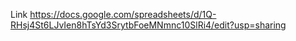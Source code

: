 Link
https://docs.google.com/spreadsheets/d/1Q-RHsj4St6LJvIen8hTsYd3SrytbFoeMNmnc10SlRi4/edit?usp=sharing
